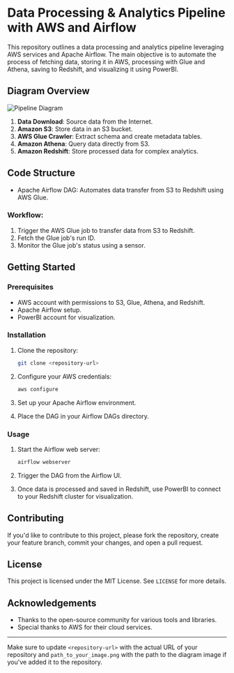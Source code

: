 # Data Processing & Analytics Pipeline with AWS and Airflow

This repository outlines a data processing and analytics pipeline leveraging AWS services and Apache Airflow. The main objective is to automate the process of fetching data, storing it in AWS, processing with Glue and Athena, saving to Redshift, and visualizing it using PowerBI.

## Diagram Overview

![Pipeline Diagram](path_to_your_image.png)

1. **Data Download**: Source data from the Internet.
2. **Amazon S3**: Store data in an S3 bucket.
3. **AWS Glue Crawler**: Extract schema and create metadata tables.
4. **Amazon Athena**: Query data directly from S3.
5. **Amazon Redshift**: Store processed data for complex analytics.

## Code Structure

- Apache Airflow DAG: Automates data transfer from S3 to Redshift using AWS Glue.

### Workflow:

1. Trigger the AWS Glue job to transfer data from S3 to Redshift.
2. Fetch the Glue job's run ID.
3. Monitor the Glue job's status using a sensor.

## Getting Started

### Prerequisites

- AWS account with permissions to S3, Glue, Athena, and Redshift.
- Apache Airflow setup.
- PowerBI account for visualization.

### Installation

1. Clone the repository:
   ```bash
   git clone <repository-url>
   ```

2. Configure your AWS credentials:
   ```bash
   aws configure
   ```

3. Set up your Apache Airflow environment.

4. Place the DAG in your Airflow DAGs directory.

### Usage

1. Start the Airflow web server:
   ```bash
   airflow webserver
   ```

2. Trigger the DAG from the Airflow UI.

3. Once data is processed and saved in Redshift, use PowerBI to connect to your Redshift cluster for visualization.

## Contributing

If you'd like to contribute to this project, please fork the repository, create your feature branch, commit your changes, and open a pull request.

## License

This project is licensed under the MIT License. See `LICENSE` for more details.

## Acknowledgements

- Thanks to the open-source community for various tools and libraries.
- Special thanks to AWS for their cloud services.

---

Make sure to update `<repository-url>` with the actual URL of your repository and `path_to_your_image.png` with the path to the diagram image if you've added it to the repository.
